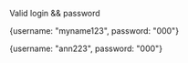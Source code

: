 Valid login && password

{username: "myname123",
password: "000"}
    
{username: "ann223",
password: "000"}
    


